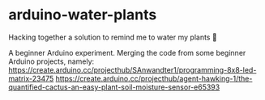 # arduino-water-plants
Hacking together a solution to remind me to water my plants 😬

A beginner Arduino experiment. Merging the code from some beginner Arduino projects, namely:
https://create.arduino.cc/projecthub/SAnwandter1/programming-8x8-led-matrix-23475
https://create.arduino.cc/projecthub/agent-hawking-1/the-quantified-cactus-an-easy-plant-soil-moisture-sensor-e65393
